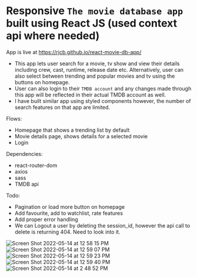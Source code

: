 # Responsive `The movie database app` built using React JS (used context api where needed)

App is live at https://rjcb.github.io/react-movie-db-app/

- This app lets user search for a movie, tv show and view their details including crew, cast, runtime, release date etc. Alternatively, user can also select between trending and popular movies and tv using the buttons on homepage.
- User can also login to their `TMDB account` and any changes made through this app will be reflected in their actual TMDB account as well.
- I have built similar app using styled components however, the number of search features on that app are limited.

Flows:
- Homepage that shows a trending list by default
- Movie details page, shows details for a selected movie
- Login

Dependencies:
- react-router-dom
- axios
- sass
- TMDB api

Todo:
- Pagination or load more button on homepage
- Add favourite, add to watchlist, rate features
- Add proper error handling
- We can Logout a user by deleting the session_id, however the api call to delete is returning 404. Need to look into it.


![Screen Shot 2022-05-14 at 12 58 15 PM](https://user-images.githubusercontent.com/37097058/168451640-46cee193-37e2-4e30-a15b-813d86178774.png)
![Screen Shot 2022-05-14 at 12 59 07 PM](https://user-images.githubusercontent.com/37097058/168451643-578554f0-750c-4149-a1a7-dd0ee59549c1.png)
![Screen Shot 2022-05-14 at 12 59 23 PM](https://user-images.githubusercontent.com/37097058/168451647-630bbcb7-8b4b-45e7-b390-b6ee0a7d417a.png)
![Screen Shot 2022-05-14 at 12 59 40 PM](https://user-images.githubusercontent.com/37097058/168451649-2be240e1-5fd7-43a3-964f-8a9a1cdde99f.png)
![Screen Shot 2022-05-14 at 2 48 52 PM](https://user-images.githubusercontent.com/37097058/168451662-307c4446-2d9e-4fe3-8e24-e522eab3d085.png)


